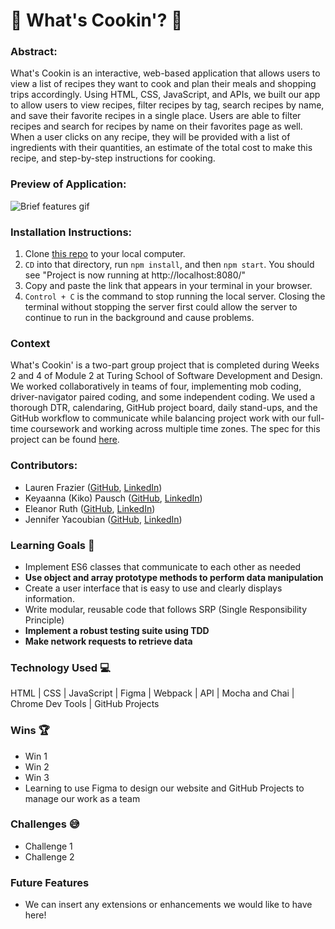 # 🍴 What's Cookin'? 🍴️

### Abstract:
What's Cookin is an interactive, web-based application that allows users to view a list of recipes they want to cook and plan their meals and shopping trips accordingly. Using HTML, CSS, JavaScript, and APIs, we built our app to allow users to view recipes, filter recipes by tag, search recipes by name, and save their favorite recipes in a single place. Users are able to filter recipes and search for recipes by name on their favorites page as well. When a user clicks on any recipe, they will be provided with a list of ingredients with their quantities, an estimate of the total cost to make this recipe, and step-by-step instructions for cooking.

### Preview of Application:
![Brief features gif](https://media.giphy.com/media/V4bSMD3CFTpIQhFgDd/giphy.gif)

### Installation Instructions:
1. Clone [this repo](https://github.com/Eleanorgruth/whats-cookin) to your local computer.
2. `CD` into that directory, run `npm install`, and then `npm start`. You should see "Project is now running at http://localhost:8080/"
3. Copy and paste the link that appears in your terminal in your browser.
4. `Control + C` is the command to stop running the local server. Closing the terminal without stopping the server first could allow the server to continue to run in the background and cause problems.

### Context
What's Cookin' is a two-part group project that is completed during Weeks 2 and 4 of Module 2 at Turing School of Software Development and Design. We worked collaboratively in teams of four, implementing mob coding, driver-navigator paired coding, and some independent coding. We used a thorough DTR, calendaring, GitHub project board, daily stand-ups, and the GitHub workflow to communicate while balancing project work with our full-time coursework and working across multiple time zones. The spec for this project can be found [here](https://frontend.turing.edu/projects/whats-cookin-part-one.html).

### Contributors:
- Lauren Frazier ([GitHub](https://github.com/FrazierLE), [LinkedIn](https://www.linkedin.com/in/lauren-frazier-745053188/))
- Keyaanna (Kiko) Pausch ([GitHub](https://github.com/knpausch), [LinkedIn](https://www.linkedin.com/in/knpausch/))
- Eleanor Ruth ([GitHub](https://github.com/Eleanorgruth), [LinkedIn](https://www.linkedin.com/in/eleanorgruth/))
- Jennifer Yacoubian ([GitHub](https://github.com/jmyacobn), [LinkedIn](https://www.linkedin.com/in/jennifer-yacoubian/))

### Learning Goals 🎯
- Implement ES6 classes that communicate to each other as needed
- **Use object and array prototype methods to perform data manipulation**
- Create a user interface that is easy to use and clearly displays information.
- Write modular, reusable code that follows SRP (Single Responsibility Principle)
- **Implement a robust testing suite using TDD**
- **Make network requests to retrieve data**

### Technology Used 💻
HTML | CSS | JavaScript | Figma | Webpack | API | Mocha and Chai | Chrome Dev Tools | GitHub Projects

### Wins 🏆
- Win 1
- Win 2
- Win 3
- Learning to use Figma to design our website and GitHub Projects to manage our work as a team

### Challenges 😅
- Challenge 1
- Challenge 2

### Future Features
- We can insert any extensions or enhancements we would like to have here!
